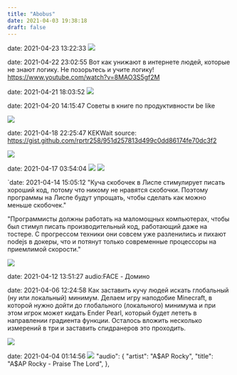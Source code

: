 ```yaml
---
title: "Abobus"
date: 2021-04-03 19:38:18
draft: false
---
```


date: 2021-04-23 13:22:33
![](/img/vk/4Br0ue9io9o.jpg)

date: 2021-04-22 23:02:55
Вот как унижают в интернете людей, которые не знают логику. Не позорьтесь и учите логику!
https://www.youtube.com/watch?v=8MAO3S5gf2M

date: 2021-04-21 18:03:52
![](/img/vk/4yBmy8F-2rE.jpg)

date: 2021-04-20 14:15:47
Советы в книге по продуктивности be like

![](/img/vk/OkpRFLJkeEQ.jpg)

date: 2021-04-18 22:25:47
KEKWait
source: https://gist.github.com/rprtr258/951d257813d499c0dd86174fe70dc3f2

![](/img/vk/o-7Ys_hZEps.jpg)

date: 2021-04-17 03:54:04
![](/img/vk/TjdH-gOonmw.jpg)
![](/img/vk/G8w67ry1Y9M.jpg)

`date: 2021-04-14 15:05:12
"Куча скобочек в Лиспе стимулирует писать хороший код, потому что никому не нравятся скобочки. Поэтому программы на Лиспе будут упрощать, чтобы сделать как можно меньше скобочек."

"Программисты должны работать на маломощных компьютерах, чтобы был стимул писать производительный код, работающий даже на тостере. С прогрессом техники они совсем уже разленились и пихают nodejs в докеры, что и потянут только современные процессоры на приемлимой скорости."

![](/img/vk/v5TfoIw6k9c.jpg)

date: 2021-04-12 13:51:27
audio:FACE - Домино

date: 2021-04-06 12:24:58
Как заставить кучу людей искать глобальный (ну или локальный) минимум. Делаем игру наподобие Minecraft, в которой нужно дойти до глобального (локального) минимума и при этом игрок может кидать Ender Pearl, который будет лететь в направлении градиента функции. Осталось вложить несколько измерений в три и заставить спидранеров это проходить.

![](/img/vk/WNmwN6RvpgM.jpg)

date: 2021-04-04 01:14:56
![](/img/vk/5JYPqIBaA8Q.jpg)
      "audio": {
        "artist": "A$AP Rocky",
        "title": "A$AP Rocky - Praise The Lord",
      },
